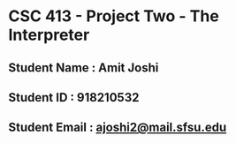 # CSC 413 - Project Two - The Interpreter

## Student Name  : Amit Joshi

## Student ID    : 918210532

## Student Email : ajoshi2@mail.sfsu.edu
